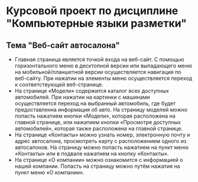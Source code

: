 # Курсовой проект по дисциплине "Компьютерные языки разметки"
## Тема "Веб-сайт автосалона"
- Главная страница является точкой входа на веб-сайт. C помощью горизонтального меню в десктопной версии или выпадающего меню на мобильной/планшетной версии осуществляется навигация по веб-сайту. При нажатии на элементы меню осуществляется переход к соответствующей веб-странице.
- На странице «Модели» содержится каталог всех доступных автомобилей. При нажатии на картинки с машинами осуществляется переход на выбранный автомобиль, где будет предоставленна информация об авто. На страницу моделей можно попасть нажатием кнопки «Модели», которая расположена на главной странице, или нажатием кнопки «Просмотре доступных автомобилей», которая также расположена на главной странице.
- На странице «Контакты» можно узнать номер, электронную почту и адрес автосалона, просмотреть карту с расположением одного из автосалонов. На страницу можно попасть нажатием на пункт меню «Контакты» или в подвале нажатием на кнопку «Контакты».
- На странице «О компании» можно ознакомится с информацией о нашей компании. Попасть на страницу можно путём нажатия на пункт меню «О компании».
